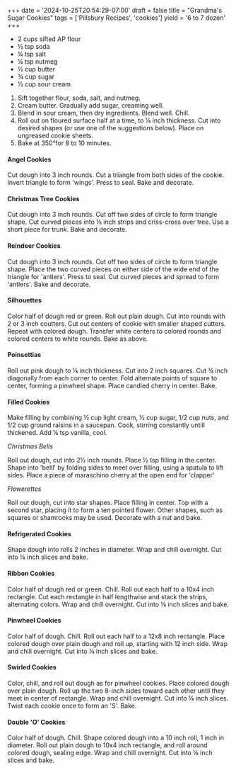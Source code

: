 +++
date = '2024-10-25T20:54:29-07:00'
draft = false
title = "Grandma's Sugar Cookies"
tags = ['Pillsbury Recipes', 'cookies']
yield = '6 to 7 dozen'
+++

* 2 cups sifted AP flour
* ½ tsp soda
* ¼ tsp salt
* ¼ tsp nutmeg
* ½ cup butter
* ¾ cup sugar
* ½ cup sour cream

1. Sift together flour, soda, salt, and nutmeg.
2. Cream butter. Gradually add sugar, creaming well.
3. Blend in sour cream, then dry ingredients. Blend well. Chill.
4. Roll out on floured surface half at a time, to ⅛ inch thickness. Cut into desired shapes (or use one of the suggestions below). Place on ungreased cookie sheets.
5. Bake at 350°for 8 to 10 minutes.

#### Angel Cookies
Cut dough into 3 inch rounds. Cut a triangle from both sides of the cookie. Invert triangle to form 'wings'. Press to seal. Bake and decorate.

#### Christmas Tree Cookies
Cut dough into 3 inch rounds. Cut off two sides of circle to form triangle shape. Cut curved pieces into ⅛ inch strips and criss-cross over tree. Use a short piece for trunk. Bake and decorate.

#### Reindeer Cookies
Cut dough into 3 inch rounds. Cut off two sides of circle to form triangle shape. Place the two curved pieces on either side of the wide end of the triangle for 'antlers'. Press to seal. Cut curved pieces and spread to form 'antlers'. Bake and decorate.

#### Silhouettes
Color half of dough red or green. Roll out plain dough. Cut into rounds with 2 or 3 inch coutters. Cut out centers of cookie with smaller shaped cutters. Repeat with colored dough. Transfer white centers to colored rounds and colored centers to white rounds. Bake as above.

#### Poinsettias
Roll out pink dough to ⅛ inch thickness. Cut into 2 inch squares. Cut ¾ inch diagonally from each corner to center. Fold alternate points of square to center, forming a pinwheel shape. Place candied cherry in center. Bake.

#### Filled Cookies
Make filling by combining ½ cup light cream, ½ cup sugar, 1/2 cup nuts, and 1/2 cup ground raisins in a saucepan. Cook, stirring constantly untill thickened. Add ¼ tsp vanilla, cool.

_Christmas Bells_

Roll out dough, cut into 2½ inch rounds. Place ½ tsp filling in the center. Shape into 'belll' by folding sides to meet over filling, using a spatula to lift sides. Place a piece of maraschino cherry at the open end for 'clapper'

_Flowerettes_

Roll out dough, cut into star shapes. Place filling in center. Top with a second star, placing it to form a ten pointed flower. Other shapes, such as squares or shamrocks may be used. Decorate with a nut and bake.

#### Refrigerated Cookies
Shape dough into rolls 2 inches in diameter. Wrap and chill overnight. Cut into ⅛ inch slices and bake.

#### Ribbon Cookies
Color half of dough red or green. Chill. Roll out each half to a 10x4 inch rectangle. Cut each rectangle in half lengthwise and stack the strips, alternating colors. Wrap and chill overnight. Cut into ⅛ inch slices and bake.

#### Pinwheel Cookies
Color half of dough. Chill. Roll out each half to a 12x8 inch rectangle. Place colored dough over plain dough and roll up, starting with 12 inch side. Wrap and chill overnight. Cut into ⅛ inch slices and bake.

#### Swirled Cookies
Color, chill, and roll out dough as for pinwheel cookies. Place colored dough over plain dough. Roll up the two 8-inch sides toward each other until they meet in center of rectangle. Wrap and chill overnight. Cut into ⅛ inch slices. Twist each cookie once to form an 'S'. Bake.

#### Double 'O' Cookies
Color half of dough. Chill. Shape colored dough into a 10 inch roll, 1 inch in diameter. Roll out plain dough to 10x4 inch rectangle, and roll around colored dough, sealing edge. Wrap and chill overnight. Cut into ⅛ inch slices and bake.
